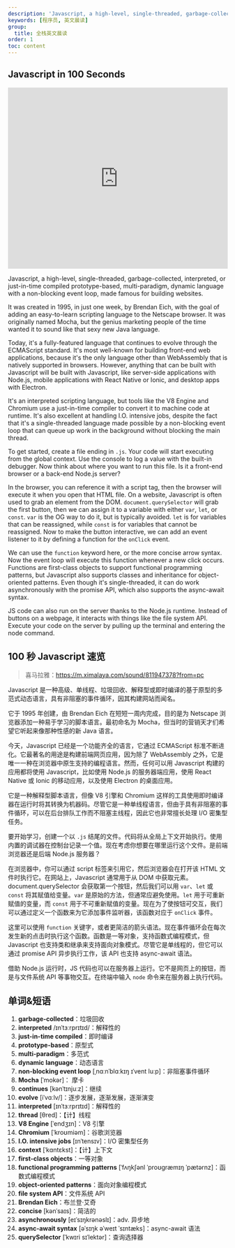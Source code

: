 ```yaml
---
description: 'Javascript, a high-level, single-threaded, garbage-collected, interpreted, or just-in-time compiled prototype-based, multi-paradigm, dynamic language with a non-blocking event loop, made famous for building websites.'
keywords: [程序员, 英文晨读]
group:
  title: 全栈英文晨读
order: 1
toc: content
---
```


## Javascript in 100 Seconds

<iframe width="100%" height="415" src="https://www.youtube.com/embed/DHjqpvDnNGE?si=zNoou0SS0TexPPA1" title="YouTube video player" frameborder="0" allow="accelerometer; autoplay; clipboard-write; encrypted-media; gyroscope; picture-in-picture; web-share" referrerpolicy="strict-origin-when-cross-origin" allowfullscreen></iframe>

Javascript, a high-level, single-threaded, garbage-collected, interpreted, or just-in-time compiled prototype-based, multi-paradigm, dynamic language with a non-blocking event loop, made famous for building websites.

It was created in 1995, in just one week, by Brendan Eich, with the goal of adding an easy-to-learn scripting language to the Netscape browser. It was originally named Mocha, but the genius marketing people of the time wanted it to sound like that sexy new Java language.

Today, it's a fully-featured language that continues to evolve through the ECMAScript standard. It's most well-known for building front-end web applications, because it's the only language other than WebAssembly that is natively supported in browsers. However, anything that can be built with Javascript will be built with Javascript, like server-side applications with Node.js, mobile applications with React Native or Ionic, and desktop apps with Electron.

It's an interpreted scripting language, but tools like the V8 Engine and Chromium use a just-in-time compiler to convert it to machine code at runtime. It's also excellent at handling I.O. intensive jobs, despite the fact that it's a single-threaded language made possible by a non-blocking event loop that can queue up work in the background without blocking the main thread.

To get started, create a file ending in `.js`. Your code will start executing from the global context. Use the console to log a value with the built-in debugger. Now think about where you want to run this file. Is it a front-end browser or a back-end Node.js server?

In the browser, you can reference it with a script tag, then the browser will execute it when you open that HTML file. On a website, Javascript is often used to grab an element from the DOM. `document.querySelector` will grab the first button, then we can assign it to a variable with either `var`, `let`, or `const`. `var` is the OG way to do it, but is typically avoided. `let` is for variables that can be reassigned, while `const` is for variables that cannot be reassigned. Now to make the button interactive, we can add an event listener to it by defining a function for the `onClick` event.

We can use the `function` keyword here, or the more concise arrow syntax. Now the event loop will execute this function whenever a new click occurs. Functions are first-class objects to support functional programming patterns, but Javascript also supports classes and inheritance for object-oriented patterns. Even though it's single-threaded, it can do work asynchronously with the promise API, which also supports the async-await syntax.

JS code can also run on the server thanks to the Node.js runtime. Instead of buttons on a webpage, it interacts with things like the file system API. Execute your code on the server by pulling up the terminal and entering the node command.

## 100 秒 Javascript 速览

> 喜马拉雅：https://m.ximalaya.com/sound/811947378?from=pc

Javascript 是一种高级、单线程、垃圾回收、解释型或即时编译的基于原型的多范式动态语言，具有非阻塞的事件循环，因其构建网站而闻名。

它于 1995 年创建，由 Brendan Eich 在短短一周内完成，目的是为 Netscape 浏览器添加一种易于学习的脚本语言。最初命名为 Mocha，但当时的营销天才们希望它听起来像那种性感的新 Java 语言。

今天，Javascript 已经是一个功能齐全的语言，它通过 ECMAScript 标准不断进化。它最著名的用途是构建前端网页应用，因为除了 WebAssembly 之外，它是唯一一种在浏览器中原生支持的编程语言。然而，任何可以用 Javascript 构建的应用都将使用 Javascript，比如使用 Node.js 的服务器端应用，使用 React Native 或 Ionic 的移动应用，以及使用 Electron 的桌面应用。

它是一种解释型脚本语言，但像 V8 引擎和 Chromium 这样的工具使用即时编译器在运行时将其转换为机器码。尽管它是一种单线程语言，但由于具有非阻塞的事件循环，可以在后台排队工作而不阻塞主线程，因此它也非常擅长处理 I/O 密集型任务。

要开始学习，创建一个以 `.js` 结尾的文件。代码将从全局上下文开始执行。使用内置的调试器在控制台记录一个值。现在考虑你想要在哪里运行这个文件。是前端浏览器还是后端 Node.js 服务器？

在浏览器中，你可以通过 script 标签来引用它，然后浏览器会在打开该 HTML 文件时执行它。在网站上，Javascript 通常用于从 DOM 中获取元素。 document.querySelector 会获取第一个按钮，然后我们可以用 `var`、`let` 或 `const` 将其赋值给变量。`var` 是原始的方法，但通常应避免使用。`let` 用于可重新赋值的变量，而 `const` 用于不可重新赋值的变量。现在为了使按钮可交互，我们可以通过定义一个函数来为它添加事件监听器，该函数对应于 `onClick` 事件。

这里可以使用 `function` 关键字，或者更简洁的箭头语法。现在事件循环会在每次发生新的点击时执行这个函数。函数是一等对象，支持函数式编程模式，但 Javascript 也支持类和继承来支持面向对象模式。尽管它是单线程的，但它可以通过 promise API 异步执行工作，该 API 也支持 async-await 语法。

借助 Node.js 运行时，JS 代码也可以在服务器上运行。它不是网页上的按钮，而是与文件系统 API 等事物交互。在终端中输入 `node` 命令来在服务器上执行代码。

## 单词&短语

1. **garbage-collected**：垃圾回收
2. **interpreted** /ɪnˈtɜːrprɪtɪd/：解释性的
3. **just-in-time compiled**：即时编译
4. **prototype-based**：原型式
5. **multi-paradigm**：多范式
6. **dynamic language**：动态语言
7. **non-blocking event loop** [ˌnɑːnˈblɑːkɪŋ ɪˈvent luːp]：非阻塞事件循环
8. **Mocha** [ˈmokər]： 摩卡
9. **continues** [kənˈtɪnjuːz]：继续
10. **evolve** [iˈvɑːlv/]：逐步发展，逐渐发展，逐渐演变
11. **interpreted** [ɪnˈtɜːrprɪtɪd]：解释性的
12. **thread** [θred]：【计】线程
13. **V8 Engine** [ˈendʒɪn]：V8 引擎
14. **Chromium** [ˈkroʊmiəm]：谷歌浏览器
15. **I.O. intensive jobs** [ɪnˈtensɪv]：I/O 密集型任务
16. **context** [ˈkɑntɛkst]：【计】上下文
17. **first-class objects**：一等对象
18. **functional programming patterns** [ˈfʌŋkʃənl ˈproʊɡræmɪŋ ˈpætərnz]：函数式编程模式
19. **object-oriented patterns**：面向对象编程模式
20. **file system API**：文件系统 API
21. **Brendan Eich**：布兰登·艾奇
22. **concise** [kənˈsaɪs]：简洁的
23. **asynchronously** [eɪˈsɪŋkrənəslɪ]：adv. 异步地
24. **async-await syntax** [əˈsɪŋk əˈweɪt ˈsɪntæks]：async-await 语法
25. **querySelector** [ˈkwɪri sɪˈlektər]：查询选择器

